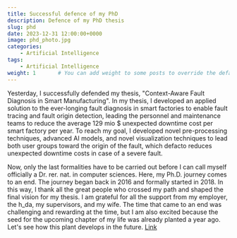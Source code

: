 ```yaml
---
title: Successful defence of my PhD
description: Defence of my PhD thesis
slug: phd
date: 2023-12-31 12:00:00+0000
image: phd_photo.jpg
categories:
    - Artificial Intelligence
tags:
    - Artificial Intelligence
weight: 1       # You can add weight to some posts to override the default sorting (date descending)
---
```



Yesterday, I successfully defended my thesis, "Context-Aware Fault Diagnosis in Smart Manufacturing". In my thesis, I developed an applied solution to the ever-longing fault diagnosis in smart factories to enable fault tracing and fault origin detection, leading the personnel and maintenance teams to reduce the average 129 mio $ unexpected downtime cost per smart factory per year. To reach my goal, I developed novel pre-processing techniques, advanced AI models, and novel visualization techniques to lead both user groups toward the origin of the fault, which defacto reduces unexpected downtime costs in case of a severe fault.

Now, only the last formalities have to be carried out before I can call myself officially a Dr. rer. nat. in computer sciences. Here, my Ph.D. journey comes to an end. The journey began back in 2016 and formally started in 2018. In this way, I thank all the great people who crossed my path and shaped the final vision for my thesis. I am grateful for all the support from my employer, the h_da, my supervisors, and my wife. The time that came to an end was challenging and rewarding at the time, but I am also excited because the seed for the upcoming chapter of my life was already planted a year ago. Let's see how this plant develops in the future. [Link](https://www.linkedin.com/posts/lukas-kaupp_%3F%3F%3F%3F%3F%3F%3F%3F%3F%3F%3F%3F%3F%3F%3F-%3F%3F-%3F%3F-activity-7136276187055546369-iOux?utm_source=share&utm_medium=member_desktop)